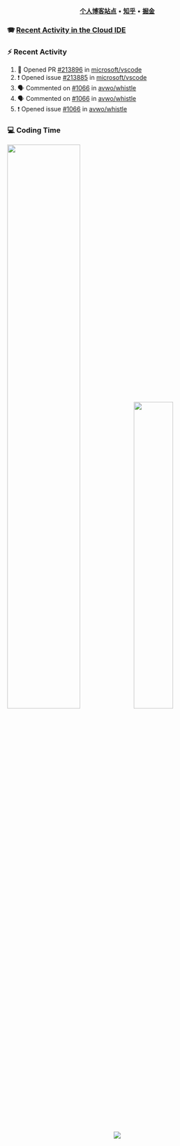 <p align="center">
    <b><a href="https://yiliang.site">个人博客站点</a></b>
    •
    <b><a href="https://www.zhihu.com/people/Mrz2J">知乎</a></b>
    •
    <b><a href="https://juejin.im/user/2629687542813016">掘金</a></b>
</p>

### :accordion: [Recent Activity in the Cloud IDE](https://github.com/cloud-webide/.github)

### :zap: Recent Activity

<!--START_SECTION:activity-->

1. 💪 Opened PR [#213896](https://github.com/microsoft/vscode/pull/213896) in [microsoft/vscode](https://github.com/microsoft/vscode)
2. ❗ Opened issue [#213885](https://github.com/microsoft/vscode/issues/213885) in [microsoft/vscode](https://github.com/microsoft/vscode)
3. 🗣 Commented on [#1066](https://github.com/avwo/whistle/issues/1066#issuecomment-2078716052) in [avwo/whistle](https://github.com/avwo/whistle)
4. 🗣 Commented on [#1066](https://github.com/avwo/whistle/issues/1066#issuecomment-2078606015) in [avwo/whistle](https://github.com/avwo/whistle)
5. ❗ Opened issue [#1066](https://github.com/avwo/whistle/issues/1066) in [avwo/whistle](https://github.com/avwo/whistle)

<!--END_SECTION:activity-->

### 💻 Coding Time

<img align="" width="57.5%" src="https://github-readme-stats.vercel.app/api?username=yiliang114&hide_title=true&hide_border=true&show_icons=true&include_all_commits=true&line_height=21&theme=vue-dark&border_radius=0" /><img align="" width="42.4%" src="https://github-readme-stats.vercel.app/api/top-langs/?username=yiliang114&hide_title=true&hide_border=true&layout=compact&theme=vue-dark&border_radius=0" />

<div align="center">
    <img src="https://github-readme-streak-stats.herokuapp.com/?user=yiliang114" />
</div>
